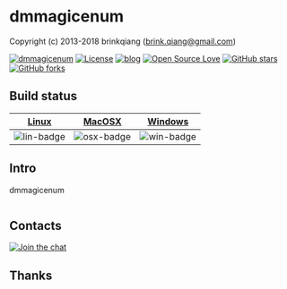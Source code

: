 # dmmagicenum

Copyright (c) 2013-2018 brinkqiang (brink.qiang@gmail.com)

[![dmmagicenum](https://img.shields.io/badge/brinkqiang-dmmagicenum-blue.svg?style=flat-square)](https://github.com/brinkqiang/dmmagicenum)
[![License](https://img.shields.io/badge/license-MIT-brightgreen.svg)](https://github.com/brinkqiang/dmmagicenum/blob/master/LICENSE)
[![blog](https://img.shields.io/badge/Author-Blog-7AD6FD.svg)](https://brinkqiang.github.io/)
[![Open Source Love](https://badges.frapsoft.com/os/v3/open-source.png)](https://github.com/brinkqiang)
[![GitHub stars](https://img.shields.io/github/stars/brinkqiang/dmmagicenum.svg?label=Stars)](https://github.com/brinkqiang/dmmagicenum) 
[![GitHub forks](https://img.shields.io/github/forks/brinkqiang/dmmagicenum.svg?label=Fork)](https://github.com/brinkqiang/dmmagicenum)

## Build status
| [Linux][lin-link] | [MacOSX][osx-link] | [Windows][win-link] |
| :---------------: | :----------------: | :-----------------: |
| ![lin-badge]      | ![osx-badge]       | ![win-badge]        |

[lin-badge]: https://travis-ci.org/brinkqiang/dmmagicenum.svg?branch=master "Travis build status"
[lin-link]:  https://travis-ci.org/brinkqiang/dmmagicenum "Travis build status"
[osx-badge]: https://travis-ci.org/brinkqiang/dmmagicenum.svg?branch=master "Travis build status"
[osx-link]:  https://travis-ci.org/brinkqiang/dmmagicenum "Travis build status"
[win-badge]: https://ci.appveyor.com/api/projects/status/github/brinkqiang/dmmagicenum?branch=master&svg=true "AppVeyor build status"
[win-link]:  https://ci.appveyor.com/project/brinkqiang/dmmagicenum "AppVeyor build status"

## Intro
dmmagicenum
```cpp
```
## Contacts
[![Join the chat](https://badges.gitter.im/brinkqiang/dmmagicenum/Lobby.svg)](https://gitter.im/brinkqiang/dmmagicenum)

## Thanks
